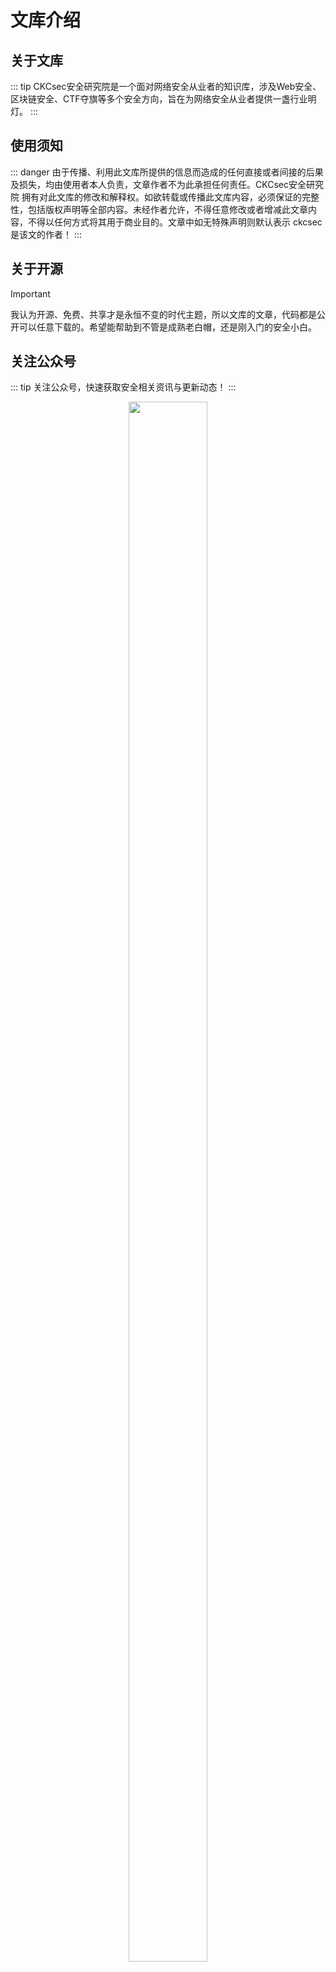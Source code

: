 # 文库介绍

## 关于文库

::: tip
CKCsec安全研究院是一个面对网络安全从业者的知识库，涉及Web安全、区块链安全、CTF夺旗等多个安全方向，旨在为网络安全从业者提供一盏行业明灯。
:::

## 使用须知

::: danger 
由于传播、利用此文库所提供的信息而造成的任何直接或者间接的后果及损失，均由使用者本人负责，文章作者不为此承担任何责任。CKCsec安全研究院 拥有对此文库的修改和解释权。如欲转载或传播此文库内容，必须保证的完整性，包括版权声明等全部内容。未经作者允许，不得任意修改或者增减此文章内容，不得以任何方式将其用于商业目的。文章中如无特殊声明则默认表示 ckcsec 是该文的作者！
:::

## 关于开源

> [!IMPORTANT]
> 我认为开源、免费、共享才是永恒不变的时代主题，所以文库的文章，代码都是公开可以任意下载的。希望能帮助到不管是成熟老白帽，还是刚入门的安全小白。

## 关注公众号

::: tip 
关注公众号，快速获取安全相关资讯与更新动态！
:::

<center><p><img src="https://ckcsec.oss-cn-hangzhou.aliyuncs.com/img/gif.gif" width="50%" height="80%"></p></center>

